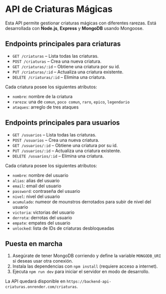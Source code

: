 # API de Criaturas Mágicas

Esta API permite gestionar criaturas mágicas con diferentes rarezas. Está desarrollada con **Node.js**, **Express** y **MongoDB** usando Mongoose.

## Endpoints principales para criaturas

- `GET /criaturas` – Lista todas las criaturas.
- `POST /criaturas` – Crea una nueva criatura.
- `GET /criaturas/:id` – Obtiene una criatura por su id.
- `PUT /criaturas/:id` – Actualiza una criatura existente.
- `DELETE /criaturas/:id` – Elimina una criatura.

Cada criatura posee los siguientes atributos:

- `nombre`: nombre de la criatura
- `rareza`: una de `comun`, `poco comun`, `raro`, `epico`, `legendario`
- `ataques`: arreglo de tres ataques

## Endpoints principales para usuarios

- `GET /usuarios` – Lista todas las criaturas.
- `POST /usuarios` – Crea una nueva criatura.
- `GET /usuarios/:id` – Obtiene una criatura por su id.
- `PUT /usuarios/:id` – Actualiza una criatura existente.
- `DELETE /usuarios/:id` – Elimina una criatura.

Cada criatura posee los siguientes atributos:

- `nombre`: nombre del usuario
- `alias`: alias del usuario
- `email`: email del usuario
- `password`: contraseña del usuario
- `nivel`: nivel del usuario
- `acumulado`: numeor de mounstros derrotados para subir de nivel del usuario
- `victoria`: victorias del usuario
- `derrota`: derrotas del usuario
- `empate`: empates del usuario
- `unlocked`: lista de IDs de criaturas desbloqueadas
  
## Puesta en marcha

1. Asegúrate de tener MongoDB corriendo y define la variable `MONGODB_URI` si deseas usar otra conexión.
2. Instala las dependencias con `npm install` (requiere acceso a internet).
3. Ejecuta `npm run dev` para iniciar el servidor en modo de desarrollo.

La API quedará disponible en `https://backend-api-criaturas.onrender.com/criaturas`.
